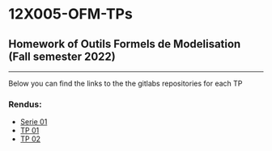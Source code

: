 # 12X005-OFM-TPs

## Homework of Outils Formels de Modelisation (Fall semester 2022)

---  

Below you can find the links to the the gitlabs repositories for each TP


### Rendus:

- [Serie 01](https://gitlab.unige.ch/Noah.Munz/ofm-exercise-1)
- [TP 01](https://gitlab.unige.ch/Noah.Munz/12-x-005-ofm-homework-1)
- [TP 02](https://gitlab.unige.ch/Noah.Munz/ofm-homework-2)


